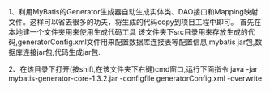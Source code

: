 

1、利用MyBatis的Generator生成器自动生成实体类、DAO接口和Mapping映射文件。这样可以省去很多的功夫，将生成的代码copy到项目工程中即可。
  首先在本地建一个文件夹用来使用生成代码工具
  该文件夹下src目录用来存放生成的代码,generatorConfig.xml文件用来配置数据库连接表等配置信息,mybatis jar包,数据库连接jar包,代码生成jar包.

2、在该目录下打开(按shift,在该文件夹下右键)cmd窗口,运行下面指令
java -jar mybatis-generator-core-1.3.2.jar -configfile generatorConfig.xml -overwrite
